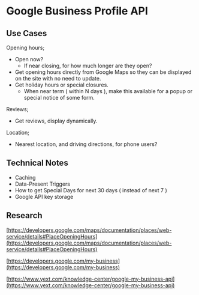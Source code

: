 # Google Business Profile API



## Use Cases

Opening hours;

* Open now? &#x20;
  * If near closing, for how much longer are they open?&#x20;
* Get opening hours directly from Google Maps so they can be displayed on the site with no need to update.
* Get holiday hours or special closures.&#x20;
  * When near term ( within N days ), make this available for a popup or special notice of some form.&#x20;

Reviews;

* Get reviews, display dynamically.&#x20;

Location;

* Nearest location, and driving directions, for phone users?&#x20;

## Technical Notes

* Caching
* Data-Present Triggers
* How to get Special Days for next 30 days ( instead of next 7 )&#x20;
* Google API key storage&#x20;

## Research

[https://developers.google.com/maps/documentation/places/web-service/details#PlaceOpeningHours](https://developers.google.com/maps/documentation/places/web-service/details#PlaceOpeningHours)

[https://developers.google.com/my-business](https://developers.google.com/my-business)

[https://www.yext.com/knowledge-center/google-my-business-api](https://www.yext.com/knowledge-center/google-my-business-api)

